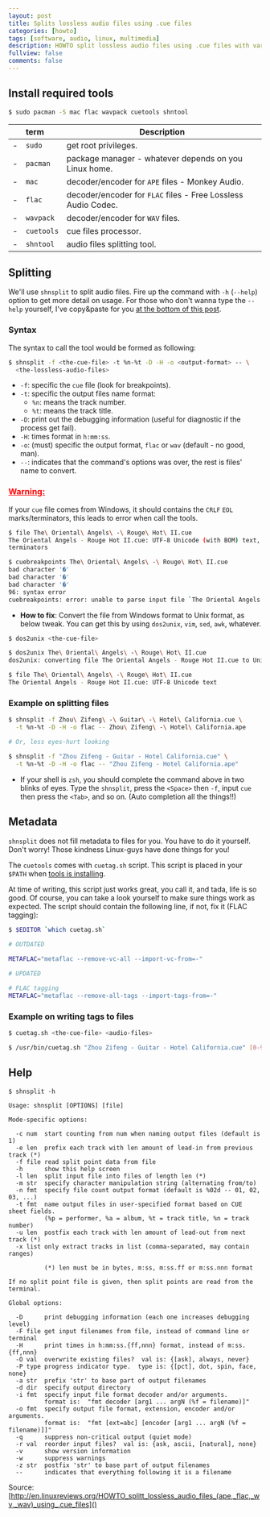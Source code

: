 ```yaml
---
layout: post
title: Splits lossless audio files using .cue files
categories: [howto]
tags: [software, audio, linux, multimedia]
description: HOWTO split lossless audio files using .cue files with varous small tools
fullview: false
comments: false
---
```


## Install required tools

```bash
$ sudo pacman -S mac flac wavpack cuetools shntool
```

|   | term       |  Description                                                  |
|---|:-----------|---------------------------------------------------------------|
| - | `sudo`     | get root privileges.                                          |
| - | `pacman`   | package manager - whatever depends on you Linux home.         |
| - | `mac`      | decoder/encoder for `APE` files - Monkey Audio.               |
| - | `flac`     | decoder/encoder for `FLAC` files - Free Lossless Audio Codec. |
| - | `wavpack`  | decoder/encoder for `WAV` files.                              |
| - | `cuetools` | cue files processor.                                          |
| - | `shntool`  | audio files splitting tool.                                   |

## Splitting

We'll use `shnsplit` to split audio files. Fire up the command with `-h` (`--help`) option to
get more detail on usage. For those who don't wanna type the `--help` yourself, I've copy&amp;paste
for you [at the bottom of this post](#help).

### Syntax

The syntax to call the tool would be formed as following:

```bash
$ shnsplit -f <the-cue-file> -t %n-%t -D -H -o <output-format> -- \
  <the-lossless-audio-files>
```

- `-f`: specific the `cue` file (look for breakpoints).
- `-t`: specific the output files name format:
  - `%n`: means the track number.
  - `%t`: means the track title.
- `-D`: print out the debugging information (useful for diagnostic if the process get fail).
- `-H`: times format in `h:mm:ss`.
- `-o`: (must) specific the output format, `flac` or `wav` (default - no good, man).
- `--`: indicates that the command's options was over, the rest is files' name to convert.

### <span style="color: red; text-decoration: underline;">Warning:</span>

If your `cue` file comes from Windows, it should
contains the `CRLF` `EOL` marks/terminators, this leads to error when call the tools.

```bash
$ file The\ Oriental\ Angels\ -\ Rouge\ Hot\ II.cue
The Oriental Angels - Rouge Hot II.cue: UTF-8 Unicode (with BOM) text, with CRLF line
terminators

$ cuebreakpoints The\ Oriental\ Angels\ -\ Rouge\ Hot\ II.cue
bad character '�'
bad character '�'
bad character '�'
96: syntax error
cuebreakpoints: error: unable to parse input file `The Oriental Angels - Rouge Hot II.cue'
```

- **How to fix**: Convert the file from Windows format to Unix format, as below tweak.
You can get this by using `dos2unix`, `vim`, `sed`, `awk`, whatever.

```bash
$ dos2unix <the-cue-file>

$ dos2unix The\ Oriental\ Angels\ -\ Rouge\ Hot\ II.cue
dos2unix: converting file The Oriental Angels - Rouge Hot II.cue to Unix format...

$ file The\ Oriental\ Angels\ -\ Rouge\ Hot\ II.cue
The Oriental Angels - Rouge Hot II.cue: UTF-8 Unicode text
```

### Example on splitting files

```bash
$ shnsplit -f Zhou\ Zifeng\ -\ Guitar\ -\ Hotel\ California.cue \
  -t %n-%t -D -H -o flac -- Zhou\ Zifeng\ -\ Hotel\ California.ape

# Or, less eyes-hurt looking

$ shnsplit -f "Zhou Zifeng - Guitar - Hotel California.cue" \
  -t %n-%t -D -H -o flac -- "Zhou Zifeng - Hotel California.ape"
```

- If your shell is `zsh`, you should complete the command above in two blinks of eyes. Type
the `shnsplit`, press the `<Space>` then `-f`, input `cue` then press the `<Tab>`, and so on.
(Auto completion all the things!!)

## Metadata

`shnsplit` does not fill metadata to files for you. You have to do it yourself. Don't worry!
Those kindness Linux-guys have done things for you!

The `cuetools` comes with `cuetag.sh` script. This script is placed in your `$PATH`
when [tools is installing](#install-required-tools).

At time of writing, this script just works great, you call it, and tada, life is so good.
Of course, you can take a look yourself to make sure things work as expected. 
The script should contain the following line, if not, fix it (FLAC tagging):

```bash
$ $EDITOR `which cuetag.sh`
```

```bash
# OUTDATED

METAFLAC="metaflac --remove-vc-all --import-vc-from=-"

# UPDATED

# FLAC tagging
METAFLAC="metaflac --remove-all-tags --import-tags-from=-"
```

### Example on writing tags to files

```bash
$ cuetag.sh <the-cue-file> <audio-files>

$ /usr/bin/cuetag.sh "Zhou Zifeng - Guitar - Hotel California.cue" [0-9]*.flac
```

## Help

```text
$ shnsplit -h

Usage: shnsplit [OPTIONS] [file]

Mode-specific options:

  -c num  start counting from num when naming output files (default is 1)
  -e len  prefix each track with len amount of lead-in from previous track (*)
  -f file read split point data from file
  -h      show this help screen
  -l len  split input file into files of length len (*)
  -m str  specify character manipulation string (alternating from/to)
  -n fmt  specify file count output format (default is %02d -- 01, 02, 03, ...)
  -t fmt  name output files in user-specified format based on CUE sheet fields.
          (%p = performer, %a = album, %t = track title, %n = track number)
  -u len  postfix each track with len amount of lead-out from next track (*)
  -x list only extract tracks in list (comma-separated, may contain ranges)

          (*) len must be in bytes, m:ss, m:ss.ff or m:ss.nnn format

If no split point file is given, then split points are read from the terminal.

Global options:

  -D      print debugging information (each one increases debugging level)
  -F file get input filenames from file, instead of command line or terminal
  -H      print times in h:mm:ss.{ff,nnn} format, instead of m:ss.{ff,nnn}
  -O val  overwrite existing files?  val is: {[ask], always, never}
  -P type progress indicator type.  type is: {[pct], dot, spin, face, none}
  -a str  prefix 'str' to base part of output filenames
  -d dir  specify output directory
  -i fmt  specify input file format decoder and/or arguments.
          format is:  "fmt decoder [arg1 ... argN (%f = filename)]"
  -o fmt  specify output file format, extension, encoder and/or arguments.
          format is:  "fmt [ext=abc] [encoder [arg1 ... argN (%f = filename)]]"
  -q      suppress non-critical output (quiet mode)
  -r val  reorder input files?  val is: {ask, ascii, [natural], none}
  -v      show version information
  -w      suppress warnings
  -z str  postfix 'str' to base part of output filenames
  --      indicates that everything following it is a filename

```

Source: [http://en.linuxreviews.org/HOWTO_splitt_lossless_audio_files_(ape,_flac,_wv,_wav)_using_.cue_files]()

